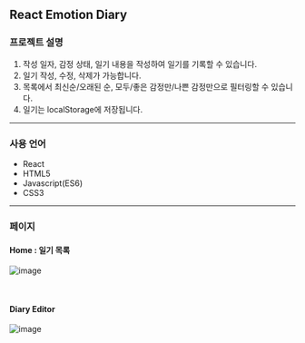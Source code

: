 ## React Emotion Diary

### 프로젝트 설명
1. 작성 일자, 감정 상태, 일기 내용을 작성하여 일기를 기록할 수 있습니다.
2. 일기 작성, 수정, 삭제가 가능합니다.
3. 목록에서 최신순/오래된 순, 모두/좋은 감정만/나쁜 감정만으로 필터링할 수 있습니다.
4. 일기는 localStorage에 저장됩니다.


<hr>

### 사용 언어
 - React
 - HTML5
 - Javascript(ES6)
 - CSS3

<hr>

### 페이지
#### Home : 일기 목록
 ![image](https://user-images.githubusercontent.com/88661435/188317648-e9735381-b086-4456-a987-31c44058301f.png)
 
 <br />

#### Diary Editor
![image](https://user-images.githubusercontent.com/88661435/188275260-ae2a10e9-c2aa-4187-878b-1acaf819c060.png)

